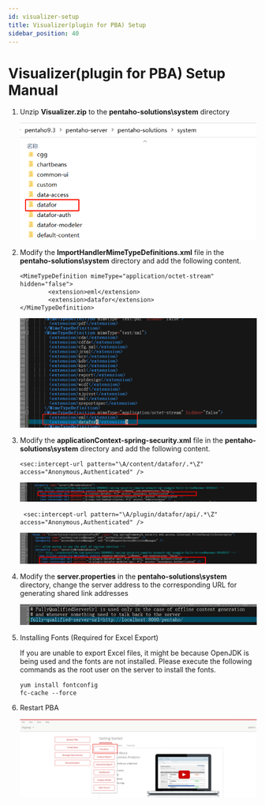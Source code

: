 ```yaml
---
id: visualizer-setup
title: Visualizer(plugin for PBA) Setup
sidebar_position: 40
---
```

# Visualizer(plugin for PBA) Setup Manual

1. Unzip **Visualizer.zip** to the **pentaho-solutions\system** directory

   <div align="left"><img src="../../../../../static/img/en/datafor/setup/1692584188749.png" /></div>

   

2. Modify the **ImportHandlerMimeTypeDefinitions.xml** file in the **pentaho-solutions\system** directory and add the following content.

   ```
   <MimeTypeDefinition mimeType="application/octet-stream" hidden="false">
           <extension>eml</extension>
           <extension>datafor</extension>
   </MimeTypeDefinition>
   ```

   <div align="left"><img src="../../../../../static/img/en/datafor/setup/1692583744410-1692584228414-10.png" /></div>

3. Modify the **applicationContext-spring-security.xml** file in the **pentaho-solutions\system** directory and add the following content.

   ```
   <sec:intercept-url pattern="\A/content/datafor/.*\Z" access="Anonymous,Authenticated" />
   ```
   <div align="left"><img src="../../../../../static/img/en/datafor/setup/image-20230821101055233-1692583918500-1-1692584228427-13.png" /></div>

   ```
    <sec:intercept-url pattern="\A/plugin/datafor/api/.*\Z" access="Anonymous,Authenticated" />
   ```
   <div align="left"><img src="../../../../../static/img/en/datafor/setup/\image-20230820225132847-1692583918500-2-1692584228426-12.png" /></div>

4. Modify the **server.properties** in the **pentaho-solutions\system** directory, change the server address to the corresponding URL for generating shared link addresses


   <div align="left"><img src="../../../../../static/img/en/datafor/setup/image-20230820225858611-1692583918501-3-1692584228427-14.png" /></div>

5. Installing Fonts (Required for Excel Export)

   If you are unable to export Excel files, it might be because OpenJDK is being used and the fonts are not installed. Please execute the following commands as the root user on the server to install the fonts.

   ```
   yum install fontconfig
   fc-cache --force
   ```

6. Restart PBA


   <div align="left"><img src="../../../../../static/img/en/datafor/setup/1692583886673-1692584228417-11.png" /></div>

